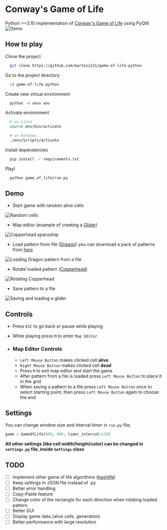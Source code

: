 
# Conway's Game of Life

Python >=3.10 implementation of [Conway's Game of Life](https://www.conwaylife.com/wiki/Main_Page) using PyQt6
 ![Demo](https://i.imgur.com/8LKTHjZ.gif)

## How to play

Clone the project

```bash
  git clone https://github.com/bartosz121/game-of-life-python
```

Go to the project directory

```bash
  cd game-of-life-python
```

Create new virtual environment

```bash
  python -m venv env
```

Activate environment

```bash
  # on Linux
  source env/bin/activate

  # on Windows
  ./env/Scripts/activate
```

Install dependencies

```bash
  pip install -r requirements.txt
```

Play!

```bash
  python game_of_life/run.py
```

## Demo

 - Start game with random alive cells

 ![Random cells](https://i.imgur.com/kEARdGk.gif)
 - Map editor (example of creating a [Glider](https://www.conwaylife.com/wiki/Glider))

 ![Copperhead spaceship](https://i.imgur.com/kkJc0lV.gif)
 - Load pattern from file ([Dragon](https://www.conwaylife.com/wiki/Dragon)) you can download a pack of patterns from [here](https://www.conwaylife.com/patterns/all.zip)

 ![Loading Dragon pattern from a file](https://i.imgur.com/MGLLk6V.gif)
 - Rotate loaded pattern ([Copperhead](https://www.conwaylife.com/wiki/Copperhead))

 ![Rotating Copperhead](https://i.imgur.com/ikCECLm.gif)
 - Save pattern to a file

 ![Saving and loading a glider](https://i.imgur.com/LoXKpkX.gif)

## Controls
- Press `ESC` to go back or pause while playing
- While playing press `M` to enter `Map Editor`

- ### **Map Editor Controls**
  - `Left Mouse Button` makes clicked cell **alive**
  - `Right Mouse Button` makes clicked cell **dead**
  - Press `M` to exit map editor and start the game
  - After pattern from a file is loaded press `Left Mouse Button` to place it in the grid
  - When saving a pattern to a file press `Left Mouse Button` once to select starting point, then press `Left Mouse Button` again to choose the end


## Settings

You can change window size and interval timer in `run.py` file;
```python
game = GameOfLife(800, 600, timer_interval=120)
```

**All other settings (like cell width/height/color) can be changed in `settings.py` file, inside `Settings` class**

## TODO

- [ ] Implement other game of life algorithms ([hashlife](https://johnhw.github.io/hashlife/index.md.html))
- [ ] Keep settings in JSON file instead of .py
- [ ] Better error handling
- [ ] Copy-Paste feature
- [ ] Change color of the rectangle for each direction when rotating loaded pattern
- [ ] Better GUI
- [ ] Display game data (alive cells, generation)
- [ ] Better performance with large resolution
